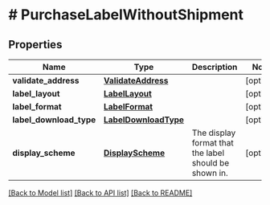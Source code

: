 # # PurchaseLabelWithoutShipment

## Properties

Name | Type | Description | Notes
------------ | ------------- | ------------- | -------------
**validate_address** | [**ValidateAddress**](ValidateAddress.md) |  | [optional] 
**label_layout** | [**LabelLayout**](LabelLayout.md) |  | [optional] 
**label_format** | [**LabelFormat**](LabelFormat.md) |  | [optional] 
**label_download_type** | [**LabelDownloadType**](LabelDownloadType.md) |  | [optional] 
**display_scheme** | [**DisplayScheme**](DisplayScheme.md) | The display format that the label should be shown in. | [optional] 

[[Back to Model list]](../../README.md#documentation-for-models) [[Back to API list]](../../README.md#documentation-for-api-endpoints) [[Back to README]](../../README.md)


